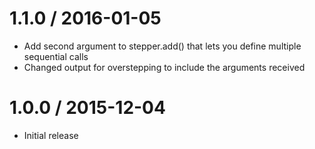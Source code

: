 1.1.0 / 2016-01-05
==================

  * Add second argument to stepper.add() that lets you define multiple sequential calls
  * Changed output for overstepping to include the arguments received

1.0.0 / 2015-12-04
==================

  * Initial release